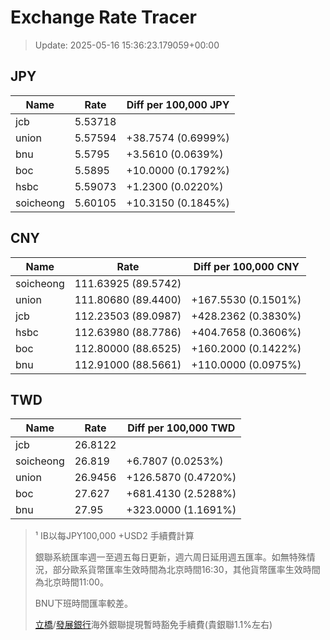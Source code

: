 # Exchange Rate Tracer

> Update: 2025-05-16 15:36:23.179059+00:00

## JPY

| Name      |    Rate | Diff per 100,000 JPY   |
|-----------|---------|------------------------|
| jcb       | 5.53718 |                        |
| union     | 5.57594 | +38.7574 (0.6999%)     |
| bnu       | 5.5795  | +3.5610 (0.0639%)      |
| boc       | 5.5895  | +10.0000 (0.1792%)     |
| hsbc      | 5.59073 | +1.2300 (0.0220%)      |
| soicheong | 5.60105 | +10.3150 (0.1845%)     |

## CNY

| Name      | Rate                | Diff per 100,000 CNY   |
|-----------|---------------------|------------------------|
| soicheong | 111.63925	(89.5742) |                        |
| union     | 111.80680	(89.4400) | +167.5530 (0.1501%)    |
| jcb       | 112.23503	(89.0987) | +428.2362 (0.3830%)    |
| hsbc      | 112.63980	(88.7786) | +404.7658 (0.3606%)    |
| boc       | 112.80000	(88.6525) | +160.2000 (0.1422%)    |
| bnu       | 112.91000	(88.5661) | +110.0000 (0.0975%)    |

## TWD

| Name      |    Rate | Diff per 100,000 TWD   |
|-----------|---------|------------------------|
| jcb       | 26.8122 |                        |
| soicheong | 26.819  | +6.7807 (0.0253%)      |
| union     | 26.9456 | +126.5870 (0.4720%)    |
| boc       | 27.627  | +681.4130 (2.5288%)    |
| bnu       | 27.95   | +323.0000 (1.1691%)    |


> ¹ IB以每JPY100,000 +USD2 手續費計算
>
> 銀聯系統匯率週一至週五每日更新，週六周日延用週五匯率。如無特殊情況，部分歐系貨幣匯率生效時間為北京時間16:30，其他貨幣匯率生效時間為北京時間11:00。
>
> BNU下班時間匯率較差。
>
> [立橋](https://www.wlbank.com.mo/uploads/ueditor/file/20181211/1544536513900230.pdf)/[發展銀行](https://www.mdb.com.mo/Service_Charges_20230728.pdf)海外銀聯提現暫時豁免手續費(貴銀聯1.1%左右)

